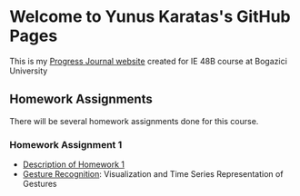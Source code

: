 # Welcome to Yunus Karatas's GitHub Pages

This is my [Progress Journal website](https://bu-ie-48b.github.io/fall21-yunusskaratas/) created for IE 48B course at Bogazici University

## Homework Assignments

There will be several homework assignments done for this course.

### Homework Assignment 1
* [Description of Homework 1](HW1/IE48B_Fall21_Homework_1.pdf)
* [Gesture Recognition](https://bu-ie-48b.github.io/fall21-yunusskaratas/HW1/HW1.html): Visualization and Time Series Representation of Gestures


